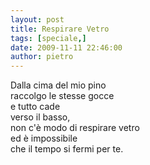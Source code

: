 ```yaml
---
layout: post
title: Respirare Vetro
tags: [speciale,]
date: 2009-11-11 22:46:00
author: pietro
---
```

Dalla cima del mio pino<br/>raccolgo le stesse gocce<br/>e tutto cade<br/>verso il basso,<br/>non c'è modo di respirare vetro<br/>ed è impossibile<br/>che il tempo si fermi per te.
